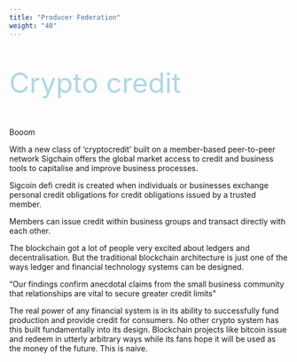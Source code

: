 ```yaml
---
title: "Producer Federation"
weight: "40"
---
```

<div style="font-size: 50px; color: lightblue">
<p>Crypto credit</p>
</div>

Booom

With a new class of ‘cryptocredit' built on a member-based peer-to-peer network Sigchain offers the global market access to credit and business tools to capitalise and improve business processes.

Sigcoin defi credit is created when individuals or businesses exchange personal credit obligations for credit obligations issued by a trusted member.

Members can issue credit within business groups and transact directly with each other.

The blockchain got a lot of people very excited about ledgers and decentralisation. But the traditional blockchain architecture is just one of the ways ledger and financial technology systems can be designed.

“Our findings confirm anecdotal claims from the small business community that relationships are vital to secure greater credit limits"

The real power of any financial system is in its ability to successfully fund production and provide credit for consumers. No other crypto system has this built fundamentally into its design. Blockchain projects like bitcoin issue and redeem in utterly arbitrary ways while its fans hope it will be used as the money of the future. This is naive.
